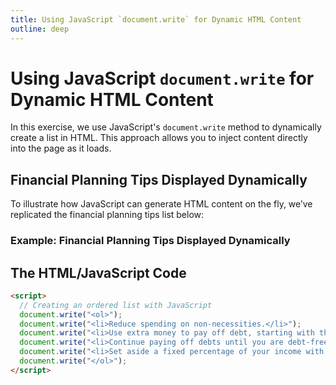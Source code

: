 ```yaml
---
title: Using JavaScript `document.write` for Dynamic HTML Content
outline: deep
---
```


<script setup>
import DocWrite from '@theme/components/projects/DocWrite.vue'
</script>

# Using JavaScript `document.write` for Dynamic HTML Content

In this exercise, we use JavaScript's `document.write` method to dynamically create a list in HTML. This approach allows you to inject content directly into the page as it loads.

## Financial Planning Tips Displayed Dynamically

To illustrate how JavaScript can generate HTML content on the fly, we’ve replicated the financial planning tips list below:

### Example: Financial Planning Tips Displayed Dynamically

<DocWrite />

## The HTML/JavaScript Code

```html
<script>
  // Creating an ordered list with JavaScript
  document.write("<ol>");
  document.write("<li>Reduce spending on non-necessities.</li>");
  document.write("<li>Use extra money to pay off debt, starting with the highest-interest credit cards.</li>");
  document.write("<li>Continue paying off debts until you are debt-free.</li>");
  document.write("<li>Set aside a fixed percentage of your income with every paycheck.</li>");
  document.write("</ol>");
</script>
